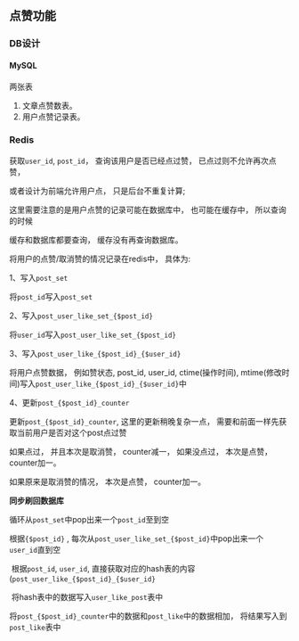 ## 点赞功能

### DB设计

#### MySQL

两张表

1. 文章点赞数表。
2. 用户点赞记录表。

### Redis

获取`user_id`, `post_id`， 查询该用户是否已经点过赞， 已点过则不允许再次点赞，

或者设计为前端允许用户点， 只是后台不重复计算;

这里需要注意的是用户点赞的记录可能在数据库中， 也可能在缓存中， 所以查询的时候

缓存和数据库都要查询， 缓存没有再查询数据库。

将用户的点赞/取消赞的情况记录在redis中， 具体为:

1、写入`post_set`

将`post_id`写入`post_set`

2、写入`post_user_like_set_{$post_id}`

将`user_id`写入`post_user_like_set_{$post_id}`

3、写入`post_user_like_{$post_id}_{$user_id}`

将用户点赞数据， 例如赞状态, post_id, user_id, ctime(操作时间), mtime(修改时间)写入`post_user_like_{$post_id}_{$user_id}`中

4、更新`post_{$post_id}_counter`

更新`post_{$post_id}_counter`, 这里的更新稍晚复杂一点， 需要和前面一样先获取当前用户是否对这个post点过赞

如果点过， 并且本次是取消赞， counter减一， 如果没点过， 本次是点赞， counter加一。

如果原来是取消赞的情况， 本次是点赞， counter加一。

**同步刷回数据库**

循环从`post_set`中pop出来一个`post_id`至到空

  根据`{$post_id}` , 每次从`post_user_like_set_{$post_id}`中pop出来一个`user_id`直到空

​    根据`post_id`, `user_id`, 直接获取对应的hash表的内容(`post_user_like_{$post_id}_{$user_id}`

​    将hash表中的数据写入`user_like_post`表中

​    将`post_{$post_id}_counter`中的数据和`post_like`中的数据相加， 将结果写入到`post_like`表中
